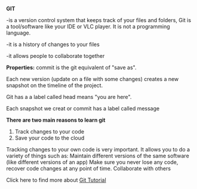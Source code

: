 **GIT**

 -is a version control system that keeps track of your files and folders, Git is a tool/software like your IDE or VLC player. It is not a programming language.

-it is a history of changes to your files

-it allows people to collaborate together

**Properties:**
commit is the git equivalent of "save as".

Each new version (update on a file with some changes) creates a new snapshot on the timeline of the project.

Git has a a label called head means "you are here".

Each snapshot we creat or commit has a label called message

**There are two main reasons to learn git**

1. Track changes to your code
2. Save your code to the cloud


Tracking changes to your own code is very important. It allows you to do a variety of things such as:
Maintain different versions of the same software (like different versions of an app)
Make sure you never lose any code, recover code changes at any point of time.
Collaborate with others




Click here to find more about [Git Tutorial](https://blog.udemy.com/git-tutorial-a-comprehensive-guide/) 